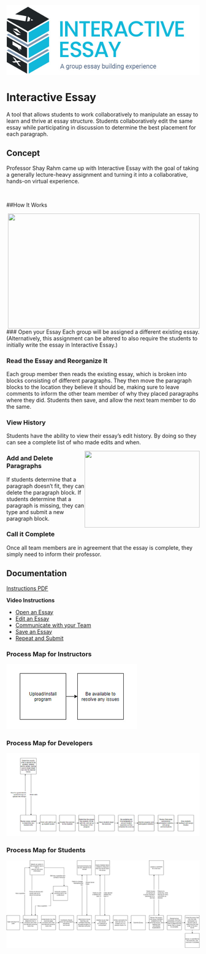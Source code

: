 
![Essay Header Image](/Assets/ImagesForTools/InteractiveEssay-Header.jpg)
# Interactive Essay
A tool that allows students to work collaboratively to manipulate an essay to learn and thrive at essay structure. Students collaboratively edit the same essay while participating in discussion to determine the best placement for each paragraph.

## Concept

Professor Shay Rahm came up with Interactive Essay with the goal of taking a generally lecture-heavy assignment and turning it into a collaborative, hands-on virtual experience. 

<br>

##How It Works

<img align="right" width="500" height="300" src= "C:\Users\smelher\Documents\ExperientialLearningCookbook\Assets\ImagesForTools\NewCaptureImage.JPG  ">
### Open your Essay
Each group will be assigned a different existing essay. (Alternatively, this assignment can be altered to also require the students to initially write the essay in Interactive Essay.)



### Read the Essay and Reorganize It
Each group member then reads the existing essay, which is broken into blocks consisting of different paragraphs. They then move the paragraph blocks to the location they believe it should be, making sure to leave comments to inform the other team member of why they placed paragraphs where they did. Students then save, and allow the next team member to do the same.

### View History
Students have the ability to view their essay’s edit history. By doing so they can see a complete list of who made edits and when.

<img style='margin-bottom:20px;' align="right" width="300" height="200" src="https://raw.githubusercontent.com/UCO-IDEA/ExperientialLearningCookbook/main/Assets/ImagesForTools/InsteractiveEssay-Screenshot-2.jpg">


### Add and Delete Paragraphs
If students determine that a paragraph doesn’t fit, they can delete the paragraph block. If students determine that a paragraph is missing, they can type and submit a new paragraph block.

### Call it Complete
Once all team members are in agreement that the essay is complete, they simply need to inform their professor.

## Documentation

[Instructions PDF](https://cece.uco.edu/idea/EssayWriting/instructions/Interactive%20Essay%20Instructions.pdf)

**Video Instructions**
* [Open an Essay](https://www.youtube.com/watch?v=kxQmrvyMGyQ&feature=youtu.be&ab_channel=CeCEIDEA)
* [Edit an Essay](https://www.youtube.com/watch?v=2YKHzEabazE&feature=youtu.be&ab_channel=CeCEIDEA)
* [Communicate with your Team](https://www.youtube.com/watch?v=tcqlnx59gXQ&feature=youtu.be&ab_channel=CeCEIDEA)
* [Save an Essay	](https://www.youtube.com/watch?v=GS1y2q0y2Dc&feature=youtu.be&ab_channel=CeCEIDEA)
* [Repeat and Submit](https://www.youtube.com/watch?v=mnk1w3mOr0E&feature=youtu.be&ab_channel=CeCEIDEA)



### Process Map for Instructors
![Essay Developer Map](/Assets/ImagesForTools/InteractiveEssay-ExperienceMap-Developer.jpg)

### Process Map for Developers
![Essay Instructor Map](/Assets/ImagesForTools/InteractiveEssay-ExperienceMap-Instructor.jpg)

### Process Map for Students
![Essay Student Map](/Assets/ImagesForTools/InteractiveEssay-ExperienceMap-Students.jpg)